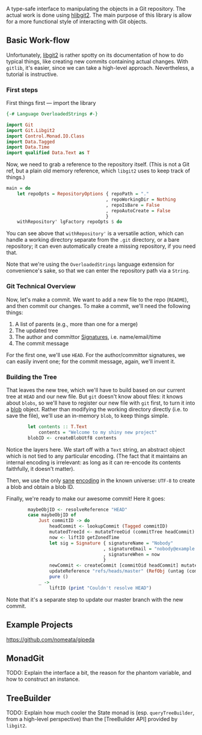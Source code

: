 A type-safe interface to manipulating the objects in a Git repository.  The
actual work is done using [hlibgit2].  The main purpose of this library is
allow for a more functional style of interacting with Git objects.

[hlibgit2]: https://github.com/jwiegley/gitlib/tree/master/hlibgit2

Basic Work-flow
--------------

Unfortunately, [libgit2] is rather spotty on its documentation of how
to do typical things, like creating new commits containing actual
changes.  With `gitlib`, it's easier, since we can take a high-level
approach. Nevertheless, a tutorial is instructive.

[libgit2]: https://libgit2.github.com

### First steps

First things first&nbsp;&mdash; import the library

```haskell
{-# Language OverloadedStrings #-}

import Git
import Git.Libgit2
import Control.Monad.IO.Class
import Data.Tagged
import Data.Time
import qualified Data.Text as T
```

Now, we need to grab a reference to the repository itself. (This is
not a Git ref, but a plain old memory reference, which `libgit2` uses to
keep track of things.)

```haskell
main = do
    let repoOpts = RepositoryOptions { repoPath = "."
                                     , repoWorkingDir = Nothing
                                     , repoIsBare = False
                                     , repoAutoCreate = False
                                     }
    withRepository' lgFactory repoOpts $ do
```

You can see above that `withRepository'` is a versatile action, which
can handle a working directory separate from the `.git` directory, or a
bare repository; it can even automatically create a missing repository,
if you need that.

Note that we're using the `OverloadedStrings` language extension for
convenience's sake, so that we can enter the repository path via a
`String`.

### Git Technical Overview

Now, let's make a commit.
We want to add a new file to the repo (`README`), and then commit our
changes.  To make a commit, we'll need the following things:

1. A list of parents (e.g., more than one for a merge)
2. The updated tree
3. The author and committor [Signatures], i.e. name/email/time
4. The commit message

For the first one, we'll use `HEAD`. For the author/committor
signatures, we can easily invent one; for the commit message, again,
we'll invent it.

### Building the Tree

That leaves the new tree, which we'll have to build based on our current
tree at `HEAD` and our new file. But `git` doesn't know about files: it
knows about `blobs`, so we'll have to register our new file with `git`
first, to turn it into a [blob] object. Rather than modifying the
working directory directly (i.e. to save the file), we'll use an
in-memory `blob`, to keep things simple.

[blob]: https://github.com/jwiegley/gitlib/tree/master/gitlib/Git/Types.hs#L168
[Signatures]: https://github.com/jwiegley/gitlib/tree/master/gitlib/Git/Types.hs#L241

```haskell
        let contents :: T.Text
            contents = "Welcome to my shiny new project"
        blobID <- createBlobUtf8 contents
```

Notice the layers here. We start off with a `Text` string,
an abstract object which is not tied to any particular encoding.
(The fact that it maintains an internal encoding is irrelevant: as
long as it can re-encode its contents faithfully, it doesn't matter).

Then, we use the only [sane] [encoding] in the
known universe: `UTF-8` to create a blob and obtain a blob ID.

[sane]: http://utf8everywhere.org
[encoding]: http://htmlpurifier.org/docs/enduser-utf8.html#whyutf8

Finally, we're ready to make our awesome commit! Here it goes:

```haskell
        maybeObjID <- resolveReference "HEAD"
        case maybeObjID of
            Just commitID -> do
                headCommit <- lookupCommit (Tagged commitID)
                mutatedTreeId <- mutateTreeOid (commitTree headCommit) (putBlob "README" blobID)
                now <- liftIO getZonedTime
                let sig = Signature { signatureName = "Nobody"
                                    , signatureEmail = "nobody@example.com"
                                    , signatureWhen = now
                                    }
                newCommit <- createCommit [commitOid headCommit] mutatedTreeId sig sig "Commit message\n" Nothing
                updateReference "refs/heads/master" (RefObj (untag (commitOid newCommit)))
                pure ()
            _ ->
                liftIO (print "Couldn't resolve HEAD")
```

Note that it's a separate step to update our master branch with the
new commit.


Example Projects
-----------
https://github.com/nomeata/gipeda


MonadGit
--------
TODO: Explain the interface a bit, the reason for the phantom variable,
and how to construct an instance.

TreeBuilder
-----------
TODO: Explain how much cooler the State monad is (esp.
`queryTreeBuilder`, from a high-level perspective) than the
[TreeBuilder API] provided by `libgit2`.

[API]: http://libgit2.github.com/docs/guides/101-samples/#trees_treebuilder

